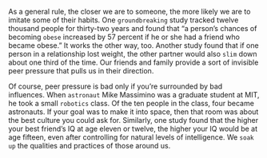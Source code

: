 As a general rule, the closer we are to someone, the more likely we
are to imitate some of their habits. One `groundbreaking` study tracked
twelve thousand people for thirty-two years and found that “a person’s
chances of becoming `obese` increased by 57 percent if he or she had a
friend who became obese.” It works the other way, too. Another study
found that if one person in a relationship lost weight, the other partner
would also `slim` down about one third of the time. Our friends and
family provide a sort of invisible peer pressure that pulls us in their
direction.

Of course, peer pressure is bad only if you’re surrounded by bad
influences. When `astronaut` Mike Massimino was a graduate student
at MIT, he took a small `robotics` class. Of the ten people in the class,
four became astronauts. If your goal was to make it into space, then
that room was about the best culture you could ask for. Similarly, one
study found that the higher your best friend’s IQ at age eleven or
twelve, the higher your IQ would be at age fifteen, even after
controlling for natural levels of intelligence. We `soak up` the qualities
and practices of those around us.